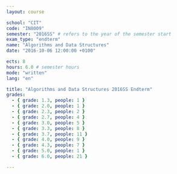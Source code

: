 ```yaml
---
layout: course

school: "CIT"
code: "IN8009"
semester: "2016SS" # refers to the year of the semester start
exam_type: "endterm"
name: "Algorithms and Data Structures"
date: "2016-10-06 12:00:00 +0100"

ects: 8
hours: 6.0 # semester hours
mode: "written"
lang: "en"

title: "Algorithms and Data Structures 2016SS Endterm"
grades:
  - { grade: 1.3, people: 1 }
  - { grade: 2.0, people: 1 }
  - { grade: 2.3, people: 2 }
  - { grade: 2.7, people: 4 }
  - { grade: 3.0, people: 5 }
  - { grade: 3.3, people: 8 }
  - { grade: 3.7, people: 11 }
  - { grade: 4.0, people: 9 }
  - { grade: 4.3, people: 7 }
  - { grade: 5.0, people: 1 }
  - { grade: 6.0, people: 21 }

---
```



